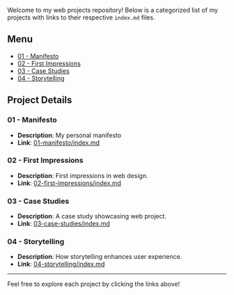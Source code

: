 Welcome to my web projects repository! Below is a categorized list of my projects with links to their respective `index.md` files.

## Menu

- [01 - Manifesto](#01-manifesto)
- [02 - First Impressions](#02-first-impressions)
- [03 - Case Studies](#03-case-studies)
- [04 - Storytelling](#04-storytelling)

## Project Details

### 01 - Manifesto
- **Description**: My personal manifesto
- **Link**: [01-manifesto/index.md](manifesto.md)

### 02 - First Impressions
- **Description**: First impressions in web design.
- **Link**: [02-first-impressions/index.md](first-impressions.md)

### 03 - Case Studies
- **Description**: A case study showcasing web project.
- **Link**: [03-case-studies/index.md](case-studies.md)

### 04 - Storytelling
- **Description**: How storytelling enhances user experience.
- **Link**: [04-storytelling/index.md](storytelling.md)

---

Feel free to explore each project by clicking the links above!
